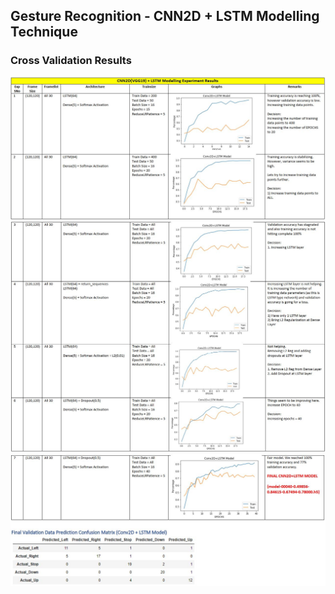 ## Gesture Recognition - CNN2D + LSTM Modelling Technique

### Cross Validation Results 
<img src="../images/CNN2D+LSTM_CV_Details_1.JPG">
<img src="../images/CNN2D+LSTM_CV_Details_2.JPG">
<img src="../images/CNN2D+LSTM_CV_Details_3.JPG">